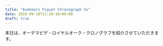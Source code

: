 ```yaml
---
title: "Audemars Piguet Chronograph Ss"
date: 2018-09-18T11:20:16+09:00
draft: true
---
```


本日は、オーデマピゲ・ロイヤルオーク・クロノグラフを紹介させていただきます。
